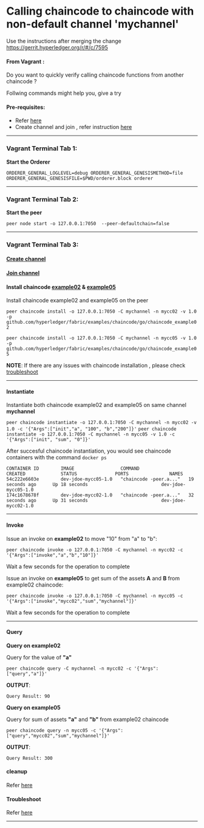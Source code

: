 # Calling chaincode to chaincode with non-default channel 'mychannel'

Use the instructions after merging the change https://gerrit.hyperledger.org/r/#/c/7595


#### From Vagrant :
Do you want to quickly verify calling chaincode functions from another chaincode ?

Follwing commands might help you, give a try 

#### Pre-requisites:
* Refer [here](https://github.com/asararatnakar/fabric_v1_Chaincode_instructions/blob/master/README.md#pre-requisites)
* Create channel and join , refer instruction [here](https://github.com/asararatnakar/fabric_v1_Chaincode_instructions/blob/master/chaincode-with-custom-channel.md#pre-requisites)
--------------------------------------------------------------------------------

### Vagrant Terminal Tab 1: 

**Start the Orderer**

`ORDERER_GENERAL_LOGLEVEL=debug ORDERER_GENERAL_GENESISMETHOD=file ORDERER_GENERAL_GENESISFILE=$PWD/orderer.block orderer`

--------------------------------------------------------------------------------

### Vagrant Terminal Tab 2: 

**Start the peer**

`peer node start -o 127.0.0.1:7050  --peer-defaultchain=false`

--------------------------------------------------------------------------------

### Vagrant Terminal Tab 3:

#### [Create channel](https://github.com/asararatnakar/fabric_v1_Chaincode_instructions/blob/master/chaincode-with-custom-channel.md#create-channel)
#### [Join channel](https://github.com/asararatnakar/fabric_v1_Chaincode_instructions/blob/master/chaincode-with-custom-channel.md#join-channel)

#### Install chaincode [example02](https://github.com/hyperledger/fabric/tree/master/examples/chaincode/go/chaincode_example02) & [example05](https://github.com/hyperledger/fabric/tree/master/examples/chaincode/go/chaincode_example05)
Install chaincode example02 and example05 on the peer

`
peer chaincode install -o 127.0.0.1:7050 -C mychannel -n mycc02 -v 1.0 -p github.com/hyperledger/fabric/examples/chaincode/go/chaincode_example02
`

`
peer chaincode install -o 127.0.0.1:7050 -C mychannel -n mycc05 -v 1.0 -p github.com/hyperledger/fabric/examples/chaincode/go/chaincode_example05
`

**NOTE**: If there are any issues with chaincode installation , please check [troubleshoot](https://github.com/asararatnakar/fabric_v1_Chaincode_instructions/blob/master/README.md#troubleshoot)

--------------------------------------------------------------------------------

#### Instantiate
Instantiate both chaincode example02 and example05 on same channel **mychannel**

`
peer chaincode instantiate -o 127.0.0.1:7050 -C mychannel -n mycc02 -v 1.0 -c '{"Args":["init","a", "100", "b","200"]}'
`
`
peer chaincode instantiate -o 127.0.0.1:7050 -C mychannel -n mycc05 -v 1.0 -c '{"Args":["init", "sum", "0"]}'
`

After succesful chaincode instantiation, you would see chaincode containers with the command `docker ps`
```
CONTAINER ID        IMAGE                 COMMAND                  CREATED             STATUS              PORTS               NAMES
54c222e6603e        dev-jdoe-mycc05-1.0   "chaincode -peer.a..."   19 seconds ago      Up 18 seconds                           dev-jdoe-mycc05-1.0
174c1678678f        dev-jdoe-mycc02-1.0   "chaincode -peer.a..."   32 seconds ago      Up 31 seconds                           dev-jdoe-mycc02-1.0
```
--------------------------------------------------------------------------------

#### Invoke

Issue an invoke on **example02** to move "10" from "a" to "b":

 `peer chaincode invoke -o 127.0.0.1:7050 -C mychannel -n mycc02 -c '{"Args":["invoke","a","b","10"]}'`

Wait a few seconds for the operation to complete

Issue an invoke on **example05** to get sum of the assets **A** and **B** from example02 chaincode:

 `peer chaincode invoke -o 127.0.0.1:7050 -C mychannel -n mycc05 -c '{"Args":["invoke","mycc02","sum","mychannel"]}'`

Wait a few seconds for the operation to complete

--------------------------------------------------------------------------------

#### Query

**Query on example02**

Query for the value of **"a"**

`peer chaincode query -C mychannel -n mycc02 -c '{"Args":["query","a"]}'`

**OUTPUT**:
```
Query Result: 90
```

**Query on example05**

Query for sum of assets **"a"** and **"b"** from example02 chaincode

`peer chaincode query -n mycc05 -c '{"Args":["query","mycc02","sum","mychannel"]}'`

**OUTPUT**:
```
Query Result: 300
```

#### cleanup
Refer [here](https://github.com/asararatnakar/fabric_v1_Chaincode_instructions/blob/master/README.md#cleanup)

#### Troubleshoot

Refer [here](https://github.com/asararatnakar/fabric_v1_Chaincode_instructions/blob/master/README.md#troubleshoot)

--------------------------------------------------------------------------------

